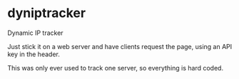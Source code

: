 # dyniptracker

Dynamic IP tracker

Just stick it on a web server and have clients request the page, using an API key in the header.

This was only ever used to track one server, so everything is hard coded.
